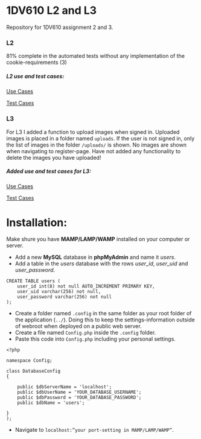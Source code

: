 # 1DV610 L2 and L3
Repository for 1DV610 assignment 2 and 3.

### L2
81% complete in the automated tests without any implementation of the cookie-requirements (3)

##### L2 use and test cases:

[Use Cases](https://github.com/dntoll/1dv610/blob/master/assignments/A2_resources/UseCases.md)

[Test Cases](https://github.com/dntoll/1dv610/blob/master/assignments/A2_resources/TestCases.md)

### L3

For L3 I added a function to upload images when signed in. Uploaded images is placed in a folder named `uploads`.
If the user is not signed in, only the list of images in the folder `/uploads/` is shown. No images are shown when navigating to register-page.
Have not added any functionality to delete the images you have uploaded!

##### Added use and test cases for L3:

[Use Cases](/documents/UseCasesL3.md)

[Test Cases](/documents/TestCasesL3.md)



# Installation:

Make shure you have **MAMP/LAMP/WAMP** installed on your computer or server. 

* Add a new **MySQL** database in **phpMyAdmin** and name it *users*. 
* Add a table in the *users* database with the rows *user_id*, *user_uid* and *user_password*.
```
CREATE TABLE users (
    user_id int(8) not null AUTO_INCREMENT PRIMARY KEY,
    user_uid varchar(256) not null,
    user_password varchar(256) not null
);
```
* Create a folder named `.config` in the same folder as your root folder of the application (`../`). 
Doing this to keep the settings-information outside of webroot when deployed on a public web server.
* Create a file named `Config.php` inside the `.config` folder. 
* Paste this code into `Config.php` including your personal settings. 
```
<?php

namespace Config;

class DatabaseConfig
{

    public $dbServerName = 'localhost';
    public $dbUserName = 'YOUR_DATABASE_USERNAME';
    public $dbPassword = 'YOUR_DATABASE_PASSWORD';
    public $dbName = 'users';

}
);
```
* Navigate to `localhost:”your port-setting in MAMP/LAMP/WAMP”`.
